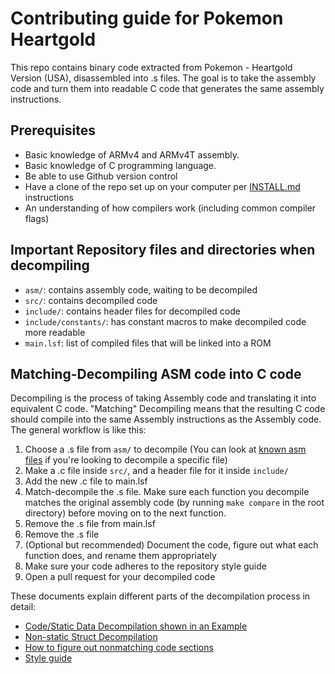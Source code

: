 # Contributing guide for Pokemon Heartgold

This repo contains binary code extracted from Pokemon - Heartgold Version (USA), disassembled into .s files.
The goal is to take the assembly code and turn them into readable C code that generates the same assembly instructions.

## Prerequisites

* Basic knowledge of ARMv4 and ARMv4T assembly.
* Basic knowledge of C programming language.
* Be able to use Github version control
* Have a clone of the repo set up on your computer per [INSTALL.md](INSTALL.md) instructions
* An understanding of how compilers work (including common compiler flags)

## Important Repository files and directories when decompiling

* `asm/`: contains assembly code, waiting to be decompiled
* `src/`: contains decompiled code
* `include/`: contains header files for decompiled code
* `include/constants/`: has constant macros to make decompiled code more readable
* `main.lsf`: list of compiled files that will be linked into a ROM

## Matching-Decompiling ASM code into C code

Decompiling is the process of taking Assembly code and translating it into equivalent C code.
"Matching" Decompiling means that the resulting C code should compile into the same Assembly instructions as the Assembly code.
The general workflow is like this:

1. Choose a .s file from `asm/` to decompile (You can look at [known asm files](Known_Asm_files.md) if you're looking to decompile a specific file)
2. Make a .c file inside `src/`, and a header file for it inside `include/`
3. Add the new .c file to main.lsf
4. Match-decompile the .s file. Make sure each function you decompile matches the original assembly code (by running `make compare` in the root directory) before moving on to the next function.
5. Remove the .s file from main.lsf
6. Remove the .s file 
7. (Optional but recommended) Document the code, figure out what each function does, and rename them appropriately
8. Make sure your code adheres to the repository style guide
9. Open a pull request for your decompiled code

These documents explain different parts of the decompilation process in detail:
- [Code/Static Data Decompilation shown in an Example](Code_Decompilation.md)
- [Non-static Struct Decompilation](Struct_Decompilation.md)
- [How to figure out nonmatching code sections](How_to_see_nonmatching_code_sections.md)
- [Style guide](Style_Guide.md)
